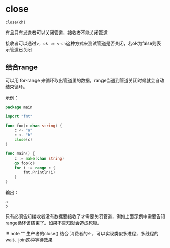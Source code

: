 # close

```text
close(ch)
```

有且只有发送者可以关闭管道，接收者不能关闭管道

接收者可以通过`v, ok := <-ch`这种方式来测试管道是否关闭，若ok为false则表示管道已关闭


## 结合range

可以用 for-range 来循环取出管道里的数据，range当遇到管道关闭时候就会自动结束循环。

示例：
```go
package main

import "fmt"

func foo(c chan string) {
	c <- "a"
	c <- "b"
	close(c)
}

func main() {
	c := make(chan string)
	go foo(c)
	for i := range c {
		fmt.Println(i)
	}
}
```
输出：
```text
a
b
```

只有必须告知接收者没有数据要接收了才需要关闭管道，例如上面示例中需要告知range循环该结束了。如果不告知就会造成死锁。

!!! note ""
    生产者的close() 结合 消费者的<-，可以实现类似多进程、多线程的wait、join这种等待效果
